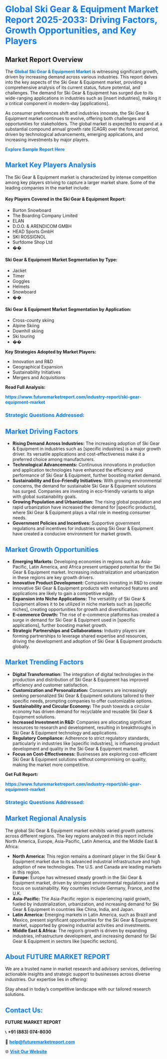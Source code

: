 <h1 style="color: #007BFF;">Global Ski Gear & Equipment Market Report 2025-2033: Driving Factors, Growth Opportunities, and Key Players</h1>

<section id="overview">
<h2>Market Report Overview</h2>
<p>The <a href="https://www.futuremarketreport.com/industry-report/ski-gear-equipment-market" style="color: #007BFF; text-decoration: none;"><strong>Global Ski Gear & Equipment Market</strong></a> is witnessing significant growth, driven by increasing demand across various industries. This report delves into the key aspects of the Ski Gear & Equipment market, providing a comprehensive analysis of its current status, future potential, and challenges. The demand for Ski Gear & Equipment has surged due to its wide-ranging applications in industries such as [insert industries], making it a critical component in modern-day [applications].</p>
<p>As consumer preferences shift and industries innovate, the Ski Gear & Equipment market continues to evolve, offering both challenges and opportunities for stakeholders. The global market is expected to expand at a substantial compound annual growth rate (CAGR) over the forecast period, driven by technological advancements, emerging applications, and increasing investments by major players.</p>
</section>

<section id="overview">
<p><a href="https://www.futuremarketreport.com/request-sample/reportId=117844" style="color: #007BFF; text-decoration: none;"><strong>Explore Sample Report Here</strong></a></p>
</section>

<section id="key-players">
<h2 style="color: #007BFF;">Market Key Players Analysis</h2>
<p>The Ski Gear & Equipment market is characterized by intense competition among key players striving to capture a larger market share. Some of the leading companies in the market include:</p>
<h4>Key Players Covered in the Ski Gear & Equipment Report:</h4>
<ul><li>Burton Snowboard</li><li>The Boarding Company Limited</li><li>ELAN</li><li>D.O.O. &amp; ARENDICOM GMBH</li><li>HEAD Sports GmbH</li><li>SKI ROSSIGNOL</li><li>Surfdome Shop Ltd</li><li>��</li></ul>
<h4>Ski Gear & Equipment Market Segmentation by Type:</h4>
<ul><li>Jacket</li><li>Timer</li><li>Goggles</li><li>Helmets</li><li>Snowboard</li><li>��</li></ul>

<h4>Ski Gear & Equipment Market Segmentation by Application:</h4>
<ul><li>Cross-county skiing</li><li>Alpine Skiing</li><li>Downhill skiing</li><li>Ski touring</li><li>��</li></ul>
<p><strong>Key Strategies Adopted by Market Players:</strong></p>
<ul>
<li>Innovation and R&D</li>
<li>Geographical Expansion</li>
<li>Sustainability Initiatives</li>
<li>Mergers and Acquisitions</li>
</ul>
</section>

<section>
<p><strong>Read Full Analysis: </strong></p><a href="https://www.futuremarketreport.com/industry-report/ski-gear-equipment-market" style="color: #007BFF; text-decoration: none;"><strong>https://www.futuremarketreport.com/industry-report/ski-gear-equipment-market</strong></a>
<h3 style="color: #007BFF;">Strategic Questions Addressed:</h3>
</section>

<section id="driving-factors">
<h2 style="color: #007BFF;">Market Driving Factors</h2>
<ul>
<li><strong>Rising Demand Across Industries:</strong> The increasing adoption of Ski Gear & Equipment in industries such as [specific industries] is a major growth driver. Its versatile applications and cost-effectiveness make it a preferred choice among manufacturers.</li>
<li><strong>Technological Advancements:</strong> Continuous innovations in production and application technologies have enhanced the efficiency and performance of Ski Gear & Equipment, further boosting market demand.</li>
<li><strong>Sustainability and Eco-Friendly Initiatives:</strong> With growing environmental concerns, the demand for sustainable Ski Gear & Equipment solutions has surged. Companies are investing in eco-friendly variants to align with global sustainability goals.</li>
<li><strong>Growing Population and Urbanization:</strong> The rising global population and rapid urbanization have increased the demand for [specific products], where Ski Gear & Equipment plays a vital role in meeting consumer needs.</li>
<li><strong>Government Policies and Incentives:</strong> Supportive government regulations and incentives for industries using Ski Gear & Equipment have created a conducive environment for market growth.</li>
</ul>
</section>

<section id="growth-opportunities">
<h2 style="color: #007BFF;">Market Growth Opportunities</h2>
<ul>
<li><strong>Emerging Markets:</strong> Developing economies in regions such as Asia-Pacific, Latin America, and Africa present untapped potential for the Ski Gear & Equipment market. Increasing industrialization and urbanization in these regions are key growth drivers.</li>
<li><strong>Innovative Product Development:</strong> Companies investing in R&D to create innovative Ski Gear & Equipment products with enhanced features and applications are likely to gain a competitive edge.</li>
<li><strong>Expansion into Niche Applications:</strong> The versatility of Ski Gear & Equipment allows it to be utilized in niche markets such as [specific niches], creating opportunities for growth and diversification.</li>
<li><strong>E-commerce Growth:</strong> The rise of e-commerce platforms has created a surge in demand for Ski Gear & Equipment used in [specific applications], further boosting market growth.</li>
<li><strong>Strategic Partnerships and Collaborations:</strong> Industry players are forming partnerships to leverage shared expertise and resources, driving the development and adoption of Ski Gear & Equipment products globally.</li>
</ul>
</section>

<section id="trending-factors">
<h2 style="color: #007BFF;">Market Trending Factors</h2>
<ul>
<li><strong>Digital Transformation:</strong> The integration of digital technologies in the production and distribution of Ski Gear & Equipment has improved efficiency and customer satisfaction.</li>
<li><strong>Customization and Personalization:</strong> Consumers are increasingly seeking personalized Ski Gear & Equipment solutions tailored to their specific needs, prompting companies to offer customizable options.</li>
<li><strong>Sustainability and Circular Economy:</strong> The push towards a circular economy has driven demand for recyclable and reusable Ski Gear & Equipment solutions.</li>
<li><strong>Increased Investment in R&D:</strong> Companies are allocating significant resources to research and development, resulting in breakthroughs in Ski Gear & Equipment technology and applications.</li>
<li><strong>Regulatory Compliance:</strong> Adherence to strict regulatory standards, particularly in industries like [specific industries], is influencing product development and quality in the Ski Gear & Equipment market.</li>
<li><strong>Focus on Cost-Effectiveness:</strong> Businesses are exploring cost-efficient Ski Gear & Equipment solutions without compromising on quality, making the market more competitive.</li>
</ul>
</section>

<section>
<p><strong>Get Full Report: </strong></p><a href="https://www.futuremarketreport.com/industry-report/ski-gear-equipment-market" style="color: #007BFF; text-decoration: none;"><strong>https://www.futuremarketreport.com/industry-report/ski-gear-equipment-market</strong></a>
<h3 style="color: #007BFF;">Strategic Questions Addressed:</h3>
</section>


<section id="regional-analysis">
<h2 style="color: #007BFF;">Market Regional Analysis</h2>
<p>The global Ski Gear & Equipment market exhibits varied growth patterns across different regions. The key regions analyzed in this report include North America, Europe, Asia-Pacific, Latin America, and the Middle East & Africa:</p>
<ul>
<li><strong>North America:</strong> This region remains a dominant player in the Ski Gear & Equipment market due to its advanced industrial infrastructure and high adoption of new technologies. The U.S. and Canada are leading markets in this region.</li>
<li><strong>Europe:</strong> Europe has witnessed steady growth in the Ski Gear & Equipment market, driven by stringent environmental regulations and a focus on sustainability. Key countries include Germany, France, and the U.K.</li>
<li><strong>Asia-Pacific:</strong> The Asia-Pacific region is experiencing rapid growth, fueled by industrialization, urbanization, and increasing demand for Ski Gear & Equipment in countries like China, India, and Japan.</li>
<li><strong>Latin America:</strong> Emerging markets in Latin America, such as Brazil and Mexico, present significant opportunities for the Ski Gear & Equipment market, supported by growing industrial activities and investments.</li>
<li><strong>Middle East & Africa:</strong> The region’s growth is driven by expanding industries, infrastructure development, and increasing demand for Ski Gear & Equipment in sectors like [specific sectors].</li>
</ul>
</section>

<footer>
<h2 style="color: #007BFF;">About FUTURE MARKET REPORT</h2>
<p>We are a trusted name in market research and advisory services, delivering actionable insights and strategic support to businesses across diverse industries. Our expertise lies in offering:</p>

<p>Stay ahead in today’s competitive landscape with our tailored research solutions.</p>

<h2 style="color: #007BFF;">Contact Us:</h2>
<p><strong>FUTURE MARKET REPORT</strong></p>
<p>📞 <strong>+91 (883) 074-8030</strong></p>
<p>📧 <strong><a href="mailto:help@futuremarketreport.com" style="color: #007BFF;">help@futuremarketreport.com</a></strong></p>
<p>🌐 <strong><a href="https://www.futuremarketreport.com/" style="color: #007BFF;">Visit Our Website</a></strong></p>
</footer>